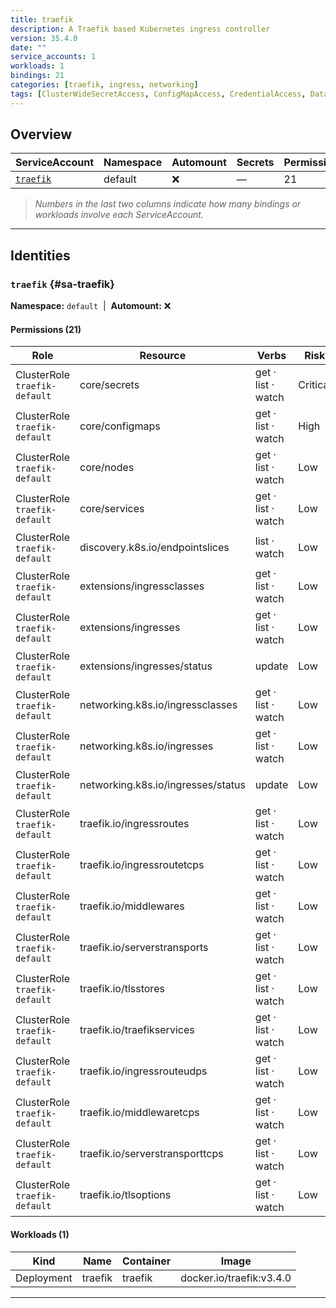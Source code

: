 ```yaml
---
title: traefik
description: A Traefik based Kubernetes ingress controller
version: 35.4.0
date: ""
service_accounts: 1
workloads: 1
bindings: 21
categories: [traefik, ingress, networking]
tags: [ClusterWideSecretAccess, ConfigMapAccess, CredentialAccess, DataExposure, InformationDisclosure]
---
```


## Overview

|ServiceAccount|Namespace|Automount|Secrets|Permissions|Workloads|
|---|---|---|---|---|---|
|[`traefik`](#sa-traefik)|default|❌|—|21|1|


> *Numbers in the last two columns indicate how many bindings or workloads involve each ServiceAccount.*

---

## Identities

### `traefik` {#sa-traefik}
**Namespace:** `default` &nbsp;|&nbsp; **Automount:** ❌

#### Permissions (21)
|Role|Resource|Verbs|Risk|
|---|---|---|---|
|ClusterRole `traefik-default`|core/secrets|get · list · watch|Critical|
|ClusterRole `traefik-default`|core/configmaps|get · list · watch|High|
|ClusterRole `traefik-default`|core/nodes|get · list · watch|Low|
|ClusterRole `traefik-default`|core/services|get · list · watch|Low|
|ClusterRole `traefik-default`|discovery.k8s.io/endpointslices|list · watch|Low|
|ClusterRole `traefik-default`|extensions/ingressclasses|get · list · watch|Low|
|ClusterRole `traefik-default`|extensions/ingresses|get · list · watch|Low|
|ClusterRole `traefik-default`|extensions/ingresses/status|update|Low|
|ClusterRole `traefik-default`|networking.k8s.io/ingressclasses|get · list · watch|Low|
|ClusterRole `traefik-default`|networking.k8s.io/ingresses|get · list · watch|Low|
|ClusterRole `traefik-default`|networking.k8s.io/ingresses/status|update|Low|
|ClusterRole `traefik-default`|traefik.io/ingressroutes|get · list · watch|Low|
|ClusterRole `traefik-default`|traefik.io/ingressroutetcps|get · list · watch|Low|
|ClusterRole `traefik-default`|traefik.io/middlewares|get · list · watch|Low|
|ClusterRole `traefik-default`|traefik.io/serverstransports|get · list · watch|Low|
|ClusterRole `traefik-default`|traefik.io/tlsstores|get · list · watch|Low|
|ClusterRole `traefik-default`|traefik.io/traefikservices|get · list · watch|Low|
|ClusterRole `traefik-default`|traefik.io/ingressrouteudps|get · list · watch|Low|
|ClusterRole `traefik-default`|traefik.io/middlewaretcps|get · list · watch|Low|
|ClusterRole `traefik-default`|traefik.io/serverstransporttcps|get · list · watch|Low|
|ClusterRole `traefik-default`|traefik.io/tlsoptions|get · list · watch|Low|

#### Workloads (1)
|Kind|Name|Container|Image|
|---|---|---|---|
|Deployment|traefik|traefik|docker.io/traefik:v3.4.0|

---

